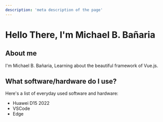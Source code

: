 ```yaml
---
description: 'meta description of the page'
--- 
```

# Hello There, I'm Michael B. Bañaria

## About me

I'm Michael B. Bañaria, Learning about the beautiful framework of Vue.js.

## What software/hardware do I use?

Here's a list of everyday used software and hardware:

- Huawei D15 2022
- VSCode
- Edge